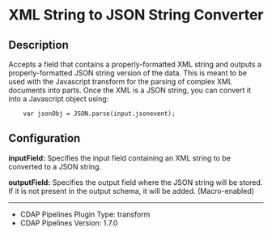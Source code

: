 # XML String to JSON String Converter


Description
-----------
Accepts a field that contains a properly-formatted XML string and 
outputs a properly-formatted JSON string version of the data. This is 
meant to be used with the Javascript transform for the parsing of 
complex XML documents into parts. Once the XML is a JSON string, you 
can convert it into a Javascript object using:

        var jsonObj = JSON.parse(input.jsonevent);


Configuration
-------------
**inputField:** Specifies the input field containing an XML string to 
be converted to a JSON string.

**outputField:** Specifies the output field where the JSON string will
be stored. If it is not present in the output schema, it will be
added. (Macro-enabled)

---
- CDAP Pipelines Plugin Type: transform
- CDAP Pipelines Version: 1.7.0
